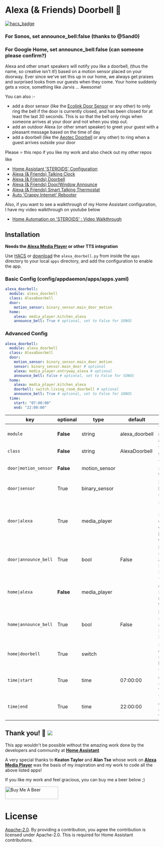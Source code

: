 # Alexa (& Friends) Doorbell :chicken:

[![hacs_badge](https://img.shields.io/badge/HACS-Default-orange.svg)](https://github.com/custom-components/hacs)

### For Sonos, set announce_bell:false (thanks to @5and0)
### For Google Home, set announce_bell:false (can someone please confirm?)

Alexa and other smart speakers will notify you like a doorbell, (thus the name, so creative isn't it!) based on a motion sensor placed on your doorway. Ever since we've set this up in our home, we always get praises and surprised looks from our guests when they come. Your home suddenly gets a voice, something like Jarvis ... Awesome! 

You can also :- 
- add a door sensor (like the [Ecolink Door Sensor](https://www.amazon.com/Aeotec-Window-Contact-sensors-Battery/dp/B07PDDX3K6/ref=sr_1_16?dchild=1&keywords=eco+wave+door+sensor&qid=1587791320&s=electronics&sr=1-16) or any other) to only ring the bell if the door is currently closed, and has been closed for at least the last 30 seconds. This is so that the bell only rings when someone arrives at your door and not when you step out.
- add an outdoor Alexa (or other smart speaker) to greet your guest with a pleasant message based on the time of day
- add a doorbell (like the [Aeotec Doorbell](https://aeotec.com/z-wave-doorbell/) or any other) to ring when a guest arrives outside your door

Please ⭐ this repo if you like my work and also check out my other repos like
- [Home Assistant 'STEROIDS' Configuration](https://github.com/UbhiTS/ha-config-ataraxis)
- [Alexa (& Friends) Talking Clock](https://github.com/UbhiTS/ad-alexatalkingclock)
- [Alexa (& Friends) Doorbell](https://github.com/UbhiTS/ad-alexadoorbell)
- [Alexa (& Friends) Door/Window Announce](https://github.com/UbhiTS/ad-alexadoorwindowannounce)
- [Alexa (& Friends) Smart Talking Thermostat](https://github.com/UbhiTS/ad-alexasmarttalkingthermostat)
- [Auto 'Crappy Internet' Rebooter](https://github.com/UbhiTS/ad-autointernetrebooter)

Also, if you want to see a walkthrough of my Home Assistant configuration, I have my video walkthrough on youtube below
- [Home Automation on 'STEROIDS' : Video Walkthrough](https://youtu.be/qqktLE9_45A)

## Installation
**Needs the [Alexa Media Player](https://github.com/custom-components/alexa_media_player) or other TTS integration**

Use [HACS](https://github.com/custom-components/hacs) or [download](https://github.com/UbhiTS/ad-alexadoorbell) the `alexa_doorbell.py` from inside the `apps` directory to your local `apps` directory, and add the configuration to enable the app.

### Basic Config (config/appdaemon/apps/apps.yaml)
```yaml
alexa_doorbell:
  module: alexa_doorbell
  class: AlexaDoorbell
  door:
    motion_sensor: binary_sensor.main_door_motion
  home:
    alexa: media_player.kitchen_alexa
    announce_bell: True # optional, set to False for SONOS
```

### Advanced Config
```yaml
alexa_doorbell:
  module: alexa_doorbell
  class: AlexaDoorbell
  door:
    motion_sensor: binary_sensor.main_door_motion
    sensor: binary_sensor.main_door # optional
    alexa: media_player.entryway_alexa # optional
    announce_bell: False # optional, set to False for SONOS
  home:
    alexa: media_player.kitchen_alexa
    doorbell: switch.living_room_doorbell # optional
    announce_bell: True # optional, set to False for SONOS
  time:
    start: "07:00:00"
    end: "22:00:00"
```

key | optional | type | default | description
-- | -- | -- | -- | --
`module` | **False** | string | alexa_doorbell | The module name of the app.
`class` | **False** | string | AlexaDoorbell | The name of the Class.
`door\|motion_sensor` | **False** | motion_sensor |  | The motion sensor to trigger the app.
`door\|sensor` | True | binary_sensor |  | Set to trigger based on door status
`door\|alexa` | True | media_player |  | Set your Alexa (or other Smart Speaker) to greet your guest with a pleasant greeting
`door\|announce_bell` | True | bool | False | Prefix bell sound before announcement. Set to false for SONOS
`home\|alexa` | **False** | media_player |  | The Alexa (or other smart speaker) to notify inside the house
`home\|announce_bell` | True | bool | False | Prefix bell sound before announcement. Set to false for SONOS
`home\|doorbell` | True | switch |  | Set to ring this doorbell (or switch on a light) 
`time\|start` | True | time | 07:00:00 | The time to enable the service. (24h format)
`time\|end` | True | time | 22:00:00 | The time to disable the service. (24h format)

## Thank you! :raised_hands: <img src="https://poa5qzspd7.execute-api.us-east-1.amazonaws.com/live/hypercounterimage/e504a75b4c784b799031c4d8e1d8b6a5/counter.png" />
This app wouldn't be possible without the amazing work done by the developers and community at **[Home Assistant](https://www.home-assistant.io/)**

A very special thanks to **Keaton Taylor** and **Alan Tse** whose work on **[Alexa Media Player](https://github.com/custom-components/alexa_media_player)** was the basis of my inspiration and my work to code all the above listed apps!

If you like my work and feel gracious, you can buy me a beer below ;)

<a href="https://www.buymeacoffee.com/ubhits" target="_blank">
<img src="https://www.buymeacoffee.com/assets/img/custom_images/orange_img.png"
     alt="Buy Me A Beer" 
     style="height:41px !important; width:174px !important;" />
</a>

# License
[Apache-2.0](LICENSE). By providing a contribution, you agree the contribution is licensed under Apache-2.0. This is required for Home Assistant contributions.
